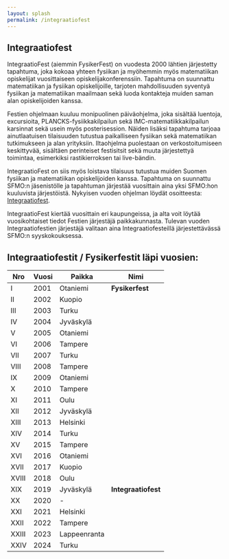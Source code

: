 ```yaml
---
layout: splash
permalink: /integraatiofest
---
```

## Integraatiofest

IntegraatioFest (aiemmin FysikerFest) on vuodesta 2000 lähtien järjestetty tapahtuma, joka kokoaa yhteen fysiikan ja myöhemmin myös matematiikan opiskelijat vuosittaiseen opiskelijakonferenssiin. Tapahtuma on suunnattu matematiikan ja fysiikan opiskelijoille, tarjoten mahdollisuuden syventyä fysiikan ja matematiikan maailmaan sekä luoda kontakteja muiden saman alan opiskelijoiden kanssa.

Festien ohjelmaan kuuluu monipuolinen päiväohjelma, joka sisältää luentoja, excursioita, PLANCKS-fysiikkakilpailun sekä IMC-matematiikkakilpailun karsinnat sekä usein myös posterisession. Näiden lisäksi tapahtuma tarjoaa ainutlaatuisen tilaisuuden tutustua paikalliseen fysiikan sekä matematiikan tutkimukseen ja alan yrityksiin. Iltaohjelma puolestaan on verkostoitumiseen keskittyvää, sisältäen perinteiset festisitsit sekä muuta järjestettyä toimintaa, esimerkiksi rastikierroksen tai live-bändin.

IntegraatioFest on siis myös loistava tilaisuus tutustua muiden Suomen fysiikan ja matematiikan opiskelijoiden kanssa. Tapahtuma on suunnattu SFMO:n jäsenistölle ja tapahtuman järjestää vuosittain aina yksi SFMO:hon kuuluvista järjestöistä. Nykyisen vuoden ohjelman löydät osoitteesta: [Integraatiofest](https://www.integraatiofest.fi).

IntegraatioFest kiertää vuosittain eri kaupungeissa, ja alta voit löytää vuosikohtaiset tiedot Festien järjestäjä paikkakunnasta. Tulevan vuoden Integraatiofestien järjestäjä valitaan aina Integraatiofesteillä järjestettävässä SFMO:n syyskokouksessa.

## Integraatiofestit / Fysikerfestit läpi vuosien:

Nro | Vuosi | Paikka | Nimi
----|--------|---------|----------
I   |	2001 |	Otaniemi |	<b>Fysikerfest</b>
II |	2002 |	Kuopio | 
III |	2003 |	Turku |	
IV |	2004 |	Jyväskylä |	 
V  |	2005 |	Otaniemi |	
VI |	2006 |	Tampere |	
VII |	2007 |	Turku |	
VIII |	2008 |	Tampere |	
IX |	2009 |	Otaniemi |	
X  |	2010 |	Tampere |	
XI |	2011 |	Oulu |	
XII |	2012 |	Jyväskylä |	
XIII |	2013 |	Helsinki |	
XIV |	2014 |	Turku |	
XV |	2015 |	Tampere |	
XVI |	2016 |	Otaniemi |	
XVII |	2017 |	Kuopio |	
XVIII |	2018 |	Oulu |	
XIX |	2019 |	Jyväskylä |	<b>Integraatiofest</b>
XX |	2020 |	- |
XXI |	2021 |	Helsinki | 
XXII |	2022 |	Tampere |
XXIII |	2023 |	Lappeenranta |	
XXIV |	2024 |	Turku |	